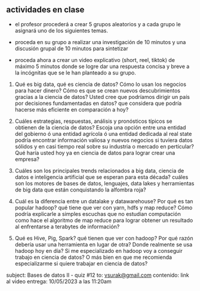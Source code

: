 ## actividades en clase

- el profesor procederá a crear 5 grupos aleatorios y a cada grupo le asignará uno de los siguientes temas. 

- proceda en su grupo a realizar una investigación de 10 minutos y una discusión grupal de 10 minutos para sintetizar 

- proceda ahora a crear un video explicativo (short, reel, tiktok) de máximo 5 minutos donde se logre dar una respuesta concisa y breve a la incógnitas que se le han planteado a su grupo. 

1. Qué es big data, qué es ciencia de datos? Cómo lo usan los negocios para hacer dinero? Cómo es que se crean nuevos descubrimientos gracias a la ciencia de datos? Usted cree que podríamos dirigir un país por decisiones fundamentadas en datos? que considera que podría hacerse más eficiente en comparación a hoy?

2. Cuáles estrategias, respuestas, análisis y pronósticos típicos se obtienen de la ciencia de datos? Escoja una opción entre una entidad del gobierno ó una entidad agrícola ó una entidad dedicada al real state podría encontrar información valiosa y nuevos negocios si tuviera datos sólidos y en casi tiempo real sobre su industria o mercado en perticular? Qué haría usted hoy ya en ciencia de datos para lograr crear una empresa?

3. Cuáles son los principales trends relacionados a big data, ciencia de datos e inteligencia artificial que se esperan para esta década? cuáles son los motores de bases de datos, lenguajes, data lakes y herramientas de big data que están conquistando la alfombra roja?

4. Cuál es la diferencia entre un datalake y datawarehouse? Por qué es tan popular hadoop? qué tiene que ver con yarn, hdfs y map reduce? Cómo podría explicarle a simples escuchas que no estudian computación como hace el algoritmo de map reduce para lograr obtener un resultado al enfrentarse a terabytes de información?

5. Qué es Hive, Pig, Spark? qué tienen que ver con hadoop? Por qué razón debería usar una herramienta en lugar de otra? Donde realmente se usa hadoop hoy en día? Si me especializado en hadoop voy a conseguir trabajo en ciencia de datos? O más bien en que me recomienda especializarme si quiere trabajar en ciencia de datos?

subject: Bases de datos II - quiz #12
to: vsurak@gmail.com
contenido: link al video
entrega: 10/05/2023 a las 11:20am 